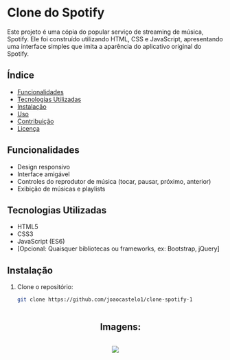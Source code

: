 # Clone do Spotify

Este projeto é uma cópia do popular serviço de streaming de música, Spotify. Ele foi construído utilizando HTML, CSS e JavaScript, apresentando uma interface simples que imita a aparência do aplicativo original do Spotify.

## Índice

- [Funcionalidades](#funcionalidades)
- [Tecnologias Utilizadas](#tecnologias-utilizadas)
- [Instalação](#instalação)
- [Uso](#uso)
- [Contribuição](#contribuição)
- [Licença](#licença)

## Funcionalidades

- Design responsivo
- Interface amigável
- Controles do reprodutor de música (tocar, pausar, próximo, anterior)
- Exibição de músicas e playlists

## Tecnologias Utilizadas

- HTML5
- CSS3
- JavaScript (ES6)
- [Opcional: Quaisquer bibliotecas ou frameworks, ex: Bootstrap, jQuery]

## Instalação

1. Clone o repositório:

   ```bash
   git clone https://github.com/joaocastelo1/clone-spotify-1

<div id="user-content-toc">
  <ul align="center">
    <h2 style="display: inline-block">Imagens:</h2>
  </ul>
</div>

<div align="center"> 
  <img src="https://i.postimg.cc/4nRgmqLz/Screenshot-1.png">
</div>
